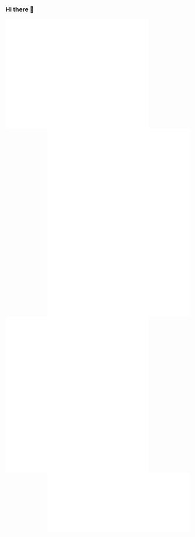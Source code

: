### Hi there 👋

<img align="left" width="390" alt="🦑" src="/metrics.base.svg">
<img align="right" width="390" alt="🦑" src="/metrics.plugin.achievements.svg">

<img align="left" width="390" alt="🦑" src="/metrics.plugin.calendar.svg">
<img align="left" width="390" alt="🦑" src="/metrics.plugin.code.svg">
<img align="right" width="390" alt="🦑" src="/metrics.plugin.discussions.svg">
<img align="right" width="390" alt="🦑" src="/metrics.plugin.reactions.svg">


